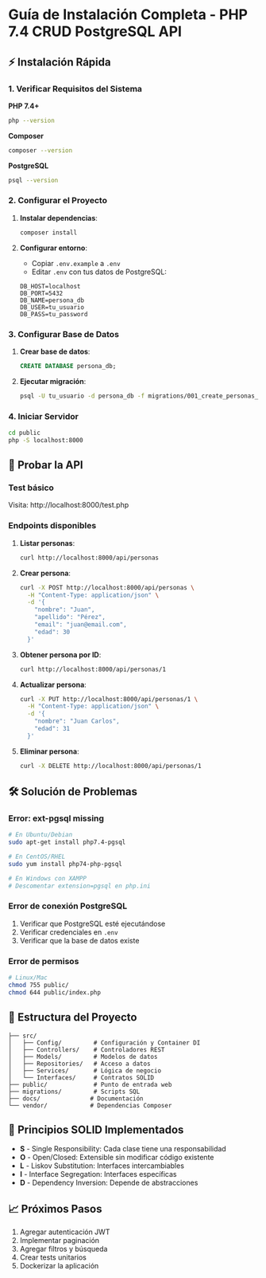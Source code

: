 # Guía de Instalación Completa - PHP 7.4 CRUD PostgreSQL API

## ⚡ Instalación Rápida

### 1. Verificar Requisitos del Sistema

**PHP 7.4+**

```bash
php --version
```

**Composer**

```bash
composer --version
```

**PostgreSQL**

```bash
psql --version
```

### 2. Configurar el Proyecto

1. **Instalar dependencias**:

   ```bash
   composer install
   ```

2. **Configurar entorno**:
   - Copiar `.env.example` a `.env`
   - Editar `.env` con tus datos de PostgreSQL:
   ```env
   DB_HOST=localhost
   DB_PORT=5432
   DB_NAME=persona_db
   DB_USER=tu_usuario
   DB_PASS=tu_password
   ```

### 3. Configurar Base de Datos

1. **Crear base de datos**:

   ```sql
   CREATE DATABASE persona_db;
   ```

2. **Ejecutar migración**:
   ```bash
   psql -U tu_usuario -d persona_db -f migrations/001_create_personas_table.sql
   ```

### 4. Iniciar Servidor

```bash
cd public
php -S localhost:8000
```

## 🚀 Probar la API

### Test básico

Visita: http://localhost:8000/test.php

### Endpoints disponibles

1. **Listar personas**:

   ```bash
   curl http://localhost:8000/api/personas
   ```

2. **Crear persona**:

   ```bash
   curl -X POST http://localhost:8000/api/personas \
     -H "Content-Type: application/json" \
     -d '{
       "nombre": "Juan",
       "apellido": "Pérez",
       "email": "juan@email.com",
       "edad": 30
     }'
   ```

3. **Obtener persona por ID**:

   ```bash
   curl http://localhost:8000/api/personas/1
   ```

4. **Actualizar persona**:

   ```bash
   curl -X PUT http://localhost:8000/api/personas/1 \
     -H "Content-Type: application/json" \
     -d '{
       "nombre": "Juan Carlos",
       "edad": 31
     }'
   ```

5. **Eliminar persona**:
   ```bash
   curl -X DELETE http://localhost:8000/api/personas/1
   ```

## 🛠️ Solución de Problemas

### Error: ext-pgsql missing

```bash
# En Ubuntu/Debian
sudo apt-get install php7.4-pgsql

# En CentOS/RHEL
sudo yum install php74-php-pgsql

# En Windows con XAMPP
# Descomentar extension=pgsql en php.ini
```

### Error de conexión PostgreSQL

1. Verificar que PostgreSQL esté ejecutándose
2. Verificar credenciales en `.env`
3. Verificar que la base de datos existe

### Error de permisos

```bash
# Linux/Mac
chmod 755 public/
chmod 644 public/index.php
```

## 📁 Estructura del Proyecto

```
├── src/
│   ├── Config/         # Configuración y Container DI
│   ├── Controllers/    # Controladores REST
│   ├── Models/         # Modelos de datos
│   ├── Repositories/   # Acceso a datos
│   ├── Services/       # Lógica de negocio
│   └── Interfaces/     # Contratos SOLID
├── public/             # Punto de entrada web
├── migrations/         # Scripts SQL
├── docs/              # Documentación
└── vendor/            # Dependencias Composer
```

## 🎯 Principios SOLID Implementados

- **S** - Single Responsibility: Cada clase tiene una responsabilidad
- **O** - Open/Closed: Extensible sin modificar código existente
- **L** - Liskov Substitution: Interfaces intercambiables
- **I** - Interface Segregation: Interfaces específicas
- **D** - Dependency Inversion: Depende de abstracciones

## 📈 Próximos Pasos

1. Agregar autenticación JWT
2. Implementar paginación
3. Agregar filtros y búsqueda
4. Crear tests unitarios
5. Dockerizar la aplicación
